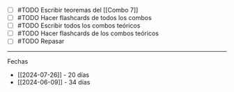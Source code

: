 - [ ] #TODO Escribir teoremas del [[Combo 7]]
- [ ] #TODO Hacer flashcards de todos los combos
- [ ] #TODO Escribir todos los combos teóricos
- [ ] #TODO Hacer flashcards de los combos teóricos
- [ ] #TODO Repasar

---
Fechas
- [[2024-07-26]] - 20 días
- [[2024-06-09]] - 34 días